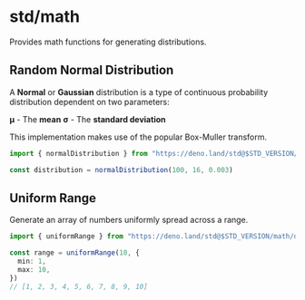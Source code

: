 # std/math

Provides math functions for generating distributions.

## Random Normal Distribution

A **Normal** or **Gaussian** distribution is a type of 
continuous probability distribution dependent on two
parameters:

**μ** - The **mean** 
**σ** - The **standard deviation**

This implementation makes use of the popular Box-Muller transform.

```ts
import { normalDistribution } from "https://deno.land/std@$STD_VERSION/math/distributions.ts";

const distribution = normalDistribution(100, 16, 0.003)
```

## Uniform Range

Generate an array of numbers uniformly spread across a range.

```ts
import { uniformRange } from "https://deno.land/std@$STD_VERSION/math/distributions.ts";

const range = uniformRange(10, {
  min: 1,
  max: 10,
})
// [1, 2, 3, 4, 5, 6, 7, 8, 9, 10]
```